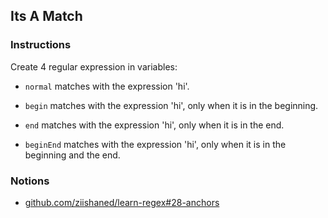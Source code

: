 ## Its A Match

### Instructions

Create 4 regular expression in variables:

- `normal` matches with the expression 'hi'.

- `begin` matches with the expression 'hi',
  only when it is in the beginning.

- `end` matches with the expression 'hi',
  only when it is in the end.

- `beginEnd` matches with the expression 'hi',
  only when it is in the beginning and the end.


### Notions

- [github.com/ziishaned/learn-regex#28-anchors](https://github.com/ziishaned/learn-regex#28-anchors)
